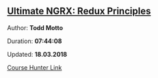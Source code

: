 
## [Ultimate NGRX: Redux Principles](https://www.youtube.com/playlist?list=PLW2eQOsUPlWJRfWGOi9gZdc3rE4Fke0Wv)

Author: **Todd Motto**

Duration: **07:44:08**

Updated: **18.03.2018**


[Course Hunter Link](https://coursehunter.net/course/ngrx-store-effects)
